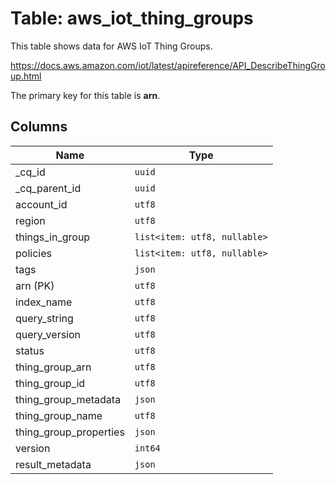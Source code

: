 # Table: aws_iot_thing_groups

This table shows data for AWS IoT Thing Groups.

https://docs.aws.amazon.com/iot/latest/apireference/API_DescribeThingGroup.html

The primary key for this table is **arn**.

## Columns

| Name          | Type          |
| ------------- | ------------- |
|_cq_id|`uuid`|
|_cq_parent_id|`uuid`|
|account_id|`utf8`|
|region|`utf8`|
|things_in_group|`list<item: utf8, nullable>`|
|policies|`list<item: utf8, nullable>`|
|tags|`json`|
|arn (PK)|`utf8`|
|index_name|`utf8`|
|query_string|`utf8`|
|query_version|`utf8`|
|status|`utf8`|
|thing_group_arn|`utf8`|
|thing_group_id|`utf8`|
|thing_group_metadata|`json`|
|thing_group_name|`utf8`|
|thing_group_properties|`json`|
|version|`int64`|
|result_metadata|`json`|